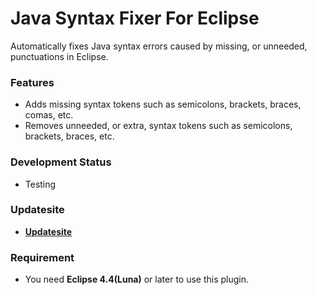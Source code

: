 # Java Syntax Fixer For Eclipse

Automatically fixes Java syntax errors caused by missing, or unneeded, punctuations in Eclipse.

### Features

* Adds missing syntax tokens such as semicolons, brackets, braces, comas, etc.
* Removes unneeded, or extra, syntax tokens such as semicolons, brackets, braces, etc.

### Development Status

* Testing
 
### Updatesite

* __[Updatesite](https://raw.github.com/mystilleef/eclipse-javasyntaxfixer-updatesite/master/com.laboki.eclipse.updatesite.javasyntaxfixer)__

### Requirement

* You need __Eclipse 4.4(Luna)__ or later to use this plugin.
